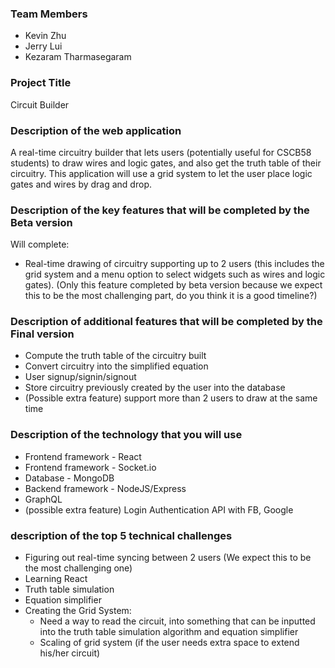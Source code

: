 ### Team Members
* Kevin Zhu
* Jerry Lui
* Kezaram Tharmasegaram
 
### Project Title
Circuit Builder

### Description of the web application
A real-time circuitry builder that lets users (potentially useful for CSCB58 students) to draw wires and logic gates, and also get the truth table of their circuitry. This application will use a grid system to let the user place logic gates and wires by drag and drop.
 
### Description of the key features that will be completed by the Beta version
Will complete:
* Real-time drawing of circuitry supporting up to 2 users (this includes the grid system and a menu option to select widgets such as wires and logic gates). (Only this feature completed by beta version because we expect this to be the most challenging part, do you think it is a good timeline?)
 
### Description of additional features that will be completed by the Final version
* Compute the truth table of the circuitry built
* Convert circuitry into the simplified equation
* User signup/signin/signout 
* Store circuitry previously created by the user into the database
* (Possible extra feature) support more than 2 users to draw at the same time

### Description of the technology that you will use
* Frontend framework - React
* Frontend framework - Socket.io
* Database - MongoDB
* Backend framework - NodeJS/Express
* GraphQL
* (possible extra feature) Login Authentication API with FB, Google
 
### description of the top 5 technical challenges
* Figuring out real-time syncing between 2 users (We expect this to be the most challenging one)
* Learning React
* Truth table simulation
* Equation simplifier
* Creating the Grid System: 
	* Need a way to read the circuit, into something that can be inputted into the truth table simulation algorithm and equation simplifier
	* Scaling of grid system (if the user needs extra space to extend his/her circuit)
